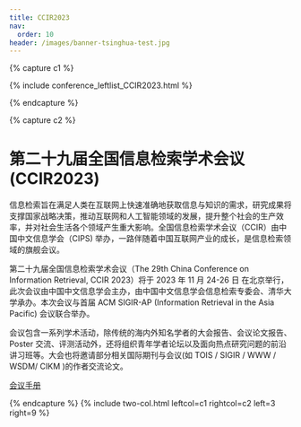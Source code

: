 ```yaml
---
title: CCIR2023
nav:
  order: 10
header: /images/banner-tsinghua-test.jpg
---
```


{% capture c1 %}

{% include conference_leftlist_CCIR2023.html %}

{% endcapture %}

{% capture c2 %}

# <i class="fas fa-feather-alt"></i>第二十九届全国信息检索学术会议 (CCIR2023)

<p></p>
信息检索旨在满足人类在互联网上快速准确地获取信息与知识的需求，研究成果将支撑国家战略决策，推动互联网和人工智能领域的发展，提升整个社会的生产效率，并对社会生活各个领域产生重大影响。全国信息检索学术会议（CCIR）由中国中文信息学会（CIPS) 举办，一路伴随着中国互联网产业的成长，是信息检索领域的旗舰会议。

第二十九届全国信息检索学术会议（The 29th China Conference on Information Retrieval, CCIR 2023）将于 2023 年 11 月 24-26 日 在北京举行，此次会议由中国中文信息学会主办，由中国中文信息学会信息检索专委会、清华大学承办。本次会议与首届 ACM SIGIR-AP (Information Retrieval in the Asia Pacific) 会议联合举办。

会议包含一系列学术活动，除传统的海内外知名学者的大会报告、会议论文报告、Poster 交流、评测活动外，还将组织青年学者论坛以及面向热点研究问题的前沿讲习班等。大会也将邀请部分相关国际期刊与会议(如 TOIS / SIGIR / WWW / WSDM/ CIKM )的作者交流论文。

<a href="./assets/ccir_booklet.pdf">会议手册</a>

{% endcapture %}
{% include two-col.html leftcol=c1 rightcol=c2 left=3 right=9 %}
